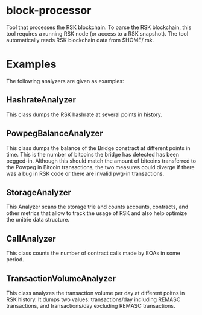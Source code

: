# block-processor

Tool that processes the RSK blockchain. To parse the RSK blockchain, this tool requires a running RSK node (or access to a RSK snapshot). The tool automatically reads RSK blockchain data from $HOME/.rsk.

# Examples

The following analyzers are given as examples:

## HashrateAnalyzer
This class dumps the RSK hashrate at several points in history.

## PowpegBalanceAnalyzer
This class dumps the balance of the Bridge constract at different points in time. This is the number  of bitcoins the bridge has detected has been pegged-in. Although this should match the amount of bitcoins transferred to the Powpeg in Bitcoin transactions, the two measures could diverge if there was a bug in RSK code or there are invalid pwg-in transactions.

## StorageAnalyzer
This Analyzer scans the storage trie and counts accounts, contracts, and other metrics that allow to track the usage of RSK and also  help optimize the unitrie data structure.

## CallAnalyzer
This class counts the number of contract calls made by EOAs in some period.

## TransactionVolumeAnalyzer
This class analyzes the transaction volume per day at different poitns in RSK history. It dumps two values: transactions/day including REMASC transactions, and transactions/day excluding REMASC transactions.